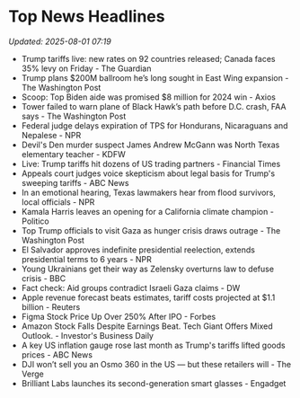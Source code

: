 # Top News Headlines

_Updated: 2025-08-01 07:19_

- Trump tariffs live: new rates on 92 countries released; Canada faces 35% levy on Friday - The Guardian
- Trump plans $200M ballroom he’s long sought in East Wing expansion - The Washington Post
- Scoop: Top Biden aide was promised $8 million for 2024 win - Axios
- Tower failed to warn plane of Black Hawk’s path before D.C. crash, FAA says - The Washington Post
- Federal judge delays expiration of TPS for Hondurans, Nicaraguans and Nepalese - NPR
- Devil's Den murder suspect James Andrew McGann was North Texas elementary teacher - KDFW
- Live: Trump tariffs hit dozens of US trading partners - Financial Times
- Appeals court judges voice skepticism about legal basis for Trump's sweeping tariffs - ABC News
- In an emotional hearing, Texas lawmakers hear from flood survivors, local officials - NPR
- Kamala Harris leaves an opening for a California climate champion - Politico
- Top Trump officials to visit Gaza as hunger crisis draws outrage - The Washington Post
- El Salvador approves indefinite presidential reelection, extends presidential terms to 6 years - NPR
- Young Ukrainians get their way as Zelensky overturns law to defuse crisis - BBC
- Fact check: Aid groups contradict Israeli Gaza claims - DW
- Apple revenue forecast beats estimates, tariff costs projected at $1.1 billion - Reuters
- Figma Stock Price Up Over 250% After IPO - Forbes
- Amazon Stock Falls Despite Earnings Beat. Tech Giant Offers Mixed Outlook. - Investor's Business Daily
- A key US inflation gauge rose last month as Trump's tariffs lifted goods prices - ABC News
- DJI won’t sell you an Osmo 360 in the US — but these retailers will - The Verge
- Brilliant Labs launches its second-generation smart glasses - Engadget